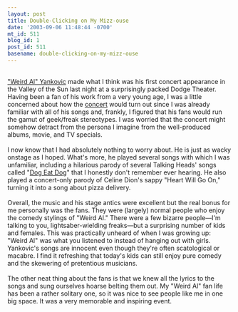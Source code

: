 ```yaml
---
layout: post
title: Double-Clicking on My Mizz-ouse
date: '2003-09-06 11:48:44 -0700'
mt_id: 511
blog_id: 1
post_id: 511
basename: double-clicking-on-my-mizz-ouse
---
```

<br /><a href="http://www.weirdal.com/">"Weird Al" Yankovic</a> made what I think was his first concert appearance in the Valley of the Sun last night at a surprisingly packed Dodge Theater. Having been a fan of his work from a very young age, I was a little concerned about how the <a href="http://www.azcentral.com/ent/calendar/articles/0904weird04.html">concert</a> would turn out since I was already familiar with all of his songs and, frankly, I figured that his fans would run the gamut of geek/freak stereotypes. I was worried that the concert might somehow detract from the persona I imagine from the well-produced albums, movie, and TV specials.<br /><br />I now know that I had absolutely nothing to worry about. He is just as wacky onstage as I hoped. What's more, he played several songs with which I was unfamiliar, including a hilarious parody of several Talking Heads' songs called "<a href="http://yankovic.org/WeirdAl/d_Polka_Party/dog_eat_dog.txt">Dog Eat Dog</a>" that I honestly don't remember ever hearing. He also played a concert-only parody of Celine Dion's sappy "Heart Will Go On," turning it into a song about pizza delivery.<br /><br />Overall, the music and his stage antics were excellent but the real bonus for me personally was the fans. They were (largely) normal people who enjoy the comedy stylings of "Weird Al." There were a few bizarre people&#x2014;I'm talking to you, lightsaber-wielding freaks&#x2014;but a surprising number of kids and females. This was practically unheard of when I was growing up: "Weird Al" was what you listened to instead of hanging out with girls. Yankovic's songs are innocent even though they're often scatological or macabre. I find it refreshing that today's kids can still enjoy pure comedy and the skewering of pretentious musicians.<br /><br />The other neat thing about the fans is that we knew all the lyrics to the songs and sung ourselves hoarse belting them out. My "Weird Al" fan life has been a rather solitary one, so it was nice to see people like me in one big space. It was a very memorable and inspiring event.<br /><br /><br />
